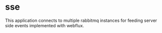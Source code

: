 sse
============

This application connects to multiple rabbitmq instances for feeding server side events implemented with webflux.